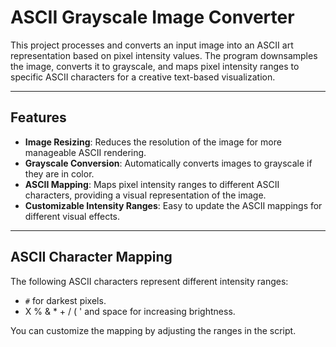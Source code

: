 # ASCII Grayscale Image Converter

This project processes and converts an input image into an ASCII art representation based on pixel intensity values. The program downsamples the image, converts it to grayscale, and maps pixel intensity ranges to specific ASCII characters for a creative text-based visualization.

---

## Features
- **Image Resizing**: Reduces the resolution of the image for more manageable ASCII rendering.
- **Grayscale Conversion**: Automatically converts images to grayscale if they are in color.
- **ASCII Mapping**: Maps pixel intensity ranges to different ASCII characters, providing a visual representation of the image.
- **Customizable Intensity Ranges**: Easy to update the ASCII mappings for different visual effects.

---

## ASCII Character Mapping

The following ASCII characters represent different intensity ranges:

- `#` for darkest pixels.
- X % & * + / ( ' and space for increasing brightness.

You can customize the mapping by adjusting the ranges in the script.

